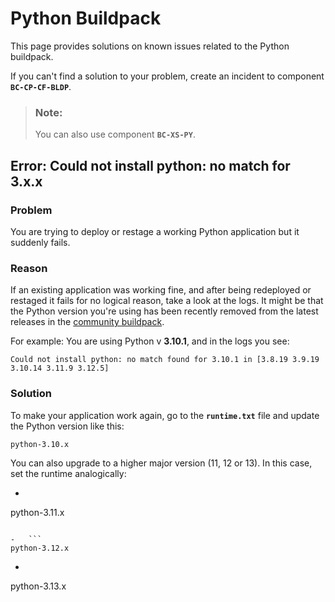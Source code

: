 <!-- loiocaaf1dc34c494ebd9ab005d362e9f016 -->

# Python Buildpack

This page provides solutions on known issues related to the Python buildpack.

If you can't find a solution to your problem, create an incident to component **`BC-CP-CF-BLDP`**.

> ### Note:  
> You can also use component **`BC-XS-PY`**.



<a name="loiocaaf1dc34c494ebd9ab005d362e9f016__section_np5_python_aaa"/>

## Error: Could not install python: no match for 3.x.x



### Problem

You are trying to deploy or restage a working Python application but it suddenly fails.



### Reason

If an existing application was working fine, and after being redeployed or restaged it fails for no logical reason, take a look at the logs. It might be that the Python version you're using has been recently removed from the latest releases in the [community buildpack](https://github.com/cloudfoundry/python-buildpack/releases).

For example: You are using Python v **3.10.1**, and in the logs you see:

```
Could not install python: no match found for 3.10.1 in [3.8.19 3.9.19 3.10.14 3.11.9 3.12.5] 
```



### Solution

To make your application work again, go to the **`runtime.txt`** file and update the Python version like this:

```
python-3.10.x
```

You can also upgrade to a higher major version \(11, 12 or 13\). In this case, set the runtime analogically:

-   ```
python-3.11.x
```

-   ```
python-3.12.x
```

-   ```
python-3.13.x
```


